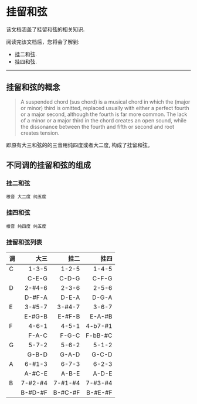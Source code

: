 挂留和弦
=======

该文档涵盖了挂留和弦的相关知识.

阅读完该文档后，您将会了解到:

* 挂二和弦.
* 挂四和弦.

--------------------------------------------------------------------------------

挂留和弦的概念
----------

> A suspended chord (sus chord) is a musical chord in which the (major or minor) third is omitted, replaced usually with either a perfect fourth  or a major second, although the fourth is far more common. The lack of a minor or a major third in the chord creates an open sound, while the dissonance between the fourth and fifth or second and root creates tension.

即原有大三和弦的的三音用纯四度或者大二度, 构成了挂留和弦。

不同调的挂留和弦的组成
---------------------

### 挂二和弦

```
根音 大二度 纯五度
```

### 挂四和弦

```
根音 纯四度 纯五度
```

### 挂留和弦列表

| 调  | 大三    |  挂二   | 挂四
| --- | ------: | -----:  | -------: |
| C   | 1-3-5   | 1-2-5   | 1-4-5    |
|     | C-E-G   | C-D-G   | C-F-G    |
| D   | 2-#4-6  | 2-3-6   | 2-5-6    |
|     | D-#F-A  | D-E-A   | D-G-A    |
| E   | 3-#5-7  | 3-#4-7  | 3-6-7    |
|     | E-#G-B  | E-#F-B  | E-A-#B   |
| F   | 4-6-1   | 4-5-1   | 4-b7-#1  |
|     | F-A-C   | F-G-C   | F-bB-#C  |
| G   | 5-7-2   | 5-6-2   | 5-1-2    |
|     | G-B-D   | G-A-D   | G-C-D    |
| A   | 6-#1-3  | 6-7-3   | 6-2-3    |
|     | A-#C-E  | A-B-E   | A-D-E    |
| B   | 7-#2-#4 | 7-#1-#4 | 7-#3-#4  |
|     | B-#D-#F | B-#C-#F | B-#E-#F  |
